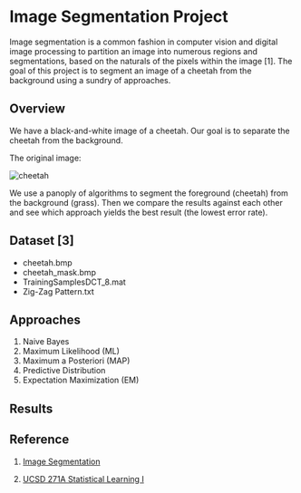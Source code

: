 # Image Segmentation Project

Image segmentation is a common fashion in computer vision and digital image processing to partition an image into numerous regions and
segmentations, based on the naturals of the pixels within the image [1]. The goal of this project is to segment an image of a cheetah from the background using a sundry of approaches.

## Overview

We have a black-and-white image of a cheetah. Our goal is to separate the cheetah from the background.

The original image:

![cheetah](https://github.com/neilchen1998/image-segmentation-project/blob/main/cheetah.bmp?raw=true)

We use a panoply of algorithms to segment the foreground (cheetah) from the background (grass). Then we compare the results against each other and see which approach yields the best result (the lowest error rate).


## Dataset [3]
* cheetah.bmp
* cheetah_mask.bmp
* TrainingSamplesDCT_8.mat
* Zig-Zag Pattern.txt

## Approaches

1. Naive Bayes
2. Maximum Likelihood (ML)
3. Maximum a Posteriori (MAP)
4. Predictive Distribution
5. Expectation Maximization (EM)

## Results

## Reference
1. [Image Segmentation](https://www.mathworks.com/discovery/image-segmentation.html)

2. [UCSD 271A Statistical Learning I](http://www.svcl.ucsd.edu/courses/ece271A/ece271A.htm)
